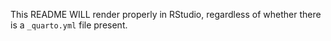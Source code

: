 
This README WILL render properly in RStudio, regardless of whether there
is a `_quarto.yml` file present.
